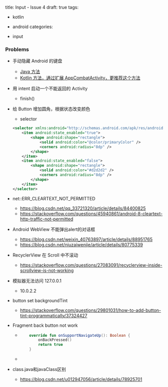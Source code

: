 title: Input - Issue 4
draft: true
tags:
- kotlin

- android
categories:
- input

### Problems

* 手动隐藏 Android 的键盘
  * [Java 方法](https://stackoverflow.com/questions/43061216/dismiss-keyboard-on-button-click-that-close-fragment/43061451)
  * [Kotlin 方法，通过扩展 AppCombatActivity，更推荐这个方法](https://code.luasoftware.com/tutorials/android/android-hide-keyboard-on-activity-start/)

* 用 intent 启动一个不能返回的 Activity
  
  * finish()
  
* 给 Button 增加圆角，根据状态改变颜色

  * selector

  ```xml
  <selector xmlns:android="http://schemas.android.com/apk/res/android">
      <item android:state_enabled="true">
          <shape android:shape="rectangle">
              <solid android:color="@color/primaryColor" />
              <corners android:radius="8dp" />
          </shape>
      </item>
      <item android:state_enabled="false">
          <shape android:shape="rectangle">
              <solid android:color="#d2d2d2" />
              <corners android:radius="8dp" />
          </shape>
      </item>
  </selector>
  ```

* net::ERR_CLEARTEXT_NOT_PERMITTED

  * https://blog.csdn.net/qq_33721320/article/details/84400825
  * https://stackoverflow.com/questions/45940861/android-8-cleartext-http-traffic-not-permitted
  
* Android WebView 不能弹出alert的对话框

  * https://blog.csdn.net/weixin_40763897/article/details/88951765
  * https://blog.csdn.net/niuzaiwenjie/article/details/80775339
  
* RecyclerView 在 Scroll 中不滚动

  * https://stackoverflow.com/questions/27083091/recyclerview-inside-scrollview-is-not-working

* 模拟器无法访问 127.0.0.1

  * 10.0.2.2
  
* button set backgroundTint

  * https://stackoverflow.com/questions/29801031/how-to-add-button-tint-programmatically/37324427
  
* Fragment back button not work

  * ```kotlin
        override fun onSupportNavigateUp(): Boolean {
            onBackPressed()
            return true
        }	
    ```

  * 

* class.java和javaClass区别

  * https://blog.csdn.net/u012947056/article/details/78925701
